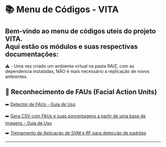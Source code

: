 # 📚 Menu de Códigos - VITA

Bem-vindo ao menu de códigos uteis do projeto **VITA**.  
Aqui estão os módulos e suas respectivas documentações:
---

⚠️ - Uma vez criado um ambiente virtual na pasta RAIZ, com as dependencia instaladas, NÃO é mais necessário a replicação de novos ambientes. 

## 🔎 Reconhecimento de FAUs (Facial Action Units)

➡️ [Detector de FAUs - Guia de Uso](https://github.com/LuiisMarim/VITA-Documentation/blob/main/VITA/Test%20Codes/Aus/readme.md)

➡️ [Gera CSV com FAUs e suas porcentagens a partir de uma base de imagens - Guia de Uso](https://github.com/LuiisMarim/VITA-Documentation/blob/main/VITA/Test%20Codes/BuildDataset/readme.md)

➡️ [Treinamento de Aplicação de SVM e RF para detecção de padrões](https://github.com/LuiisMarim/VITA-Documentation/blob/main/VITA/Test%20Codes/TrainSVM_RF/readme.md)

---
